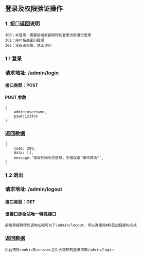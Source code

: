 ## 登录及权限验证操作

### 1. 接口返回说明

````angular2html
300：未登录，需要前端直接跳转到登录页面进行登录
301：用户名或密码错误
302：没有该权限，禁止访问

````

### 1.1 登录
### 请求地址: /admin/login

#### 接口类型：POST

#### POST 参数

```
{
    admin:username,
    pswd:123456
}
```

### 返回数据

```
{
    code: 200,
    data: [],
    message:'错误代码对应信息，无错误返"操作成功"',
}
```
### 1.2 退出
### 请求地址: /admin/logout

#### 接口类型：GET

#### 该接口是全站唯一特殊接口

```
前端直接跳转到该地址就可以了/admin/logout，可以直接用A标签加链接的方式
```

### 返回数据

```
后台清除cookie及session之后会跳转到登录页面/admin/login
```


